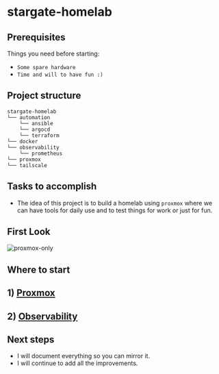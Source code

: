 # stargate-homelab

## Prerequisites
Things you need before starting:
* `Some spare hardware`
* `Time and will to have fun :)`

## Project structure
```
stargate-homelab
└── automation
    └── ansible    
    └── argocd  
    └── terraform
└── docker   
└── observability
    └── prometheus  
└── proxmox
└── tailscale
```

## Tasks to accomplish
- The idea of this project is to build a homelab using `proxmox` where we can have tools for daily use and to test things for work or just for fun.

## First Look
![proxmox-only](https://github.com/user-attachments/assets/49a34acc-5f34-4ea6-aa23-311a855af721)

## Where to start
## 1) [Proxmox](./proxmox/README.md)
## 2) [Observability](./observability/prometheus/README.md)

## Next steps
- I will document everything so you can mirror it.
- I will continue to add all the improvements.
